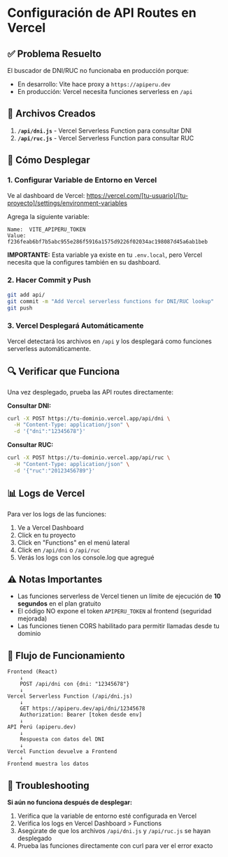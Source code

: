 # Configuración de API Routes en Vercel

## ✅ Problema Resuelto

El buscador de DNI/RUC no funcionaba en producción porque:
- En desarrollo: Vite hace proxy a `https://apiperu.dev`
- En producción: Vercel necesita funciones serverless en `/api`

## 📁 Archivos Creados

1. **`/api/dni.js`** - Vercel Serverless Function para consultar DNI
2. **`/api/ruc.js`** - Vercel Serverless Function para consultar RUC

## 🚀 Cómo Desplegar

### 1. Configurar Variable de Entorno en Vercel

Ve al dashboard de Vercel: https://vercel.com/[tu-usuario]/[tu-proyecto]/settings/environment-variables

Agrega la siguiente variable:

```
Name:  VITE_APIPERU_TOKEN
Value: f236feab6bf7b5abc955e286f5916a1575d9226f02034ac198087d45a6ab1beb
```

**IMPORTANTE:** Esta variable ya existe en tu `.env.local`, pero Vercel necesita que la configures también en su dashboard.

### 2. Hacer Commit y Push

```bash
git add api/
git commit -m "Add Vercel serverless functions for DNI/RUC lookup"
git push
```

### 3. Vercel Desplegará Automáticamente

Vercel detectará los archivos en `/api` y los desplegará como funciones serverless automáticamente.

## 🔍 Verificar que Funciona

Una vez desplegado, prueba las API routes directamente:

**Consultar DNI:**
```bash
curl -X POST https://tu-dominio.vercel.app/api/dni \
  -H "Content-Type: application/json" \
  -d '{"dni":"12345678"}'
```

**Consultar RUC:**
```bash
curl -X POST https://tu-dominio.vercel.app/api/ruc \
  -H "Content-Type: application/json" \
  -d '{"ruc":"20123456789"}'
```

## 📊 Logs de Vercel

Para ver los logs de las funciones:
1. Ve a Vercel Dashboard
2. Click en tu proyecto
3. Click en "Functions" en el menú lateral
4. Click en `/api/dni` o `/api/ruc`
5. Verás los logs con los console.log que agregué

## ⚠️ Notas Importantes

- Las funciones serverless de Vercel tienen un límite de ejecución de **10 segundos** en el plan gratuito
- El código NO expone el token `APIPERU_TOKEN` al frontend (seguridad mejorada)
- Las funciones tienen CORS habilitado para permitir llamadas desde tu dominio

## 🎯 Flujo de Funcionamiento

```
Frontend (React)
    ↓
    POST /api/dni con {dni: "12345678"}
    ↓
Vercel Serverless Function (/api/dni.js)
    ↓
    GET https://apiperu.dev/api/dni/12345678
    Authorization: Bearer [token desde env]
    ↓
API Perú (apiperu.dev)
    ↓
    Respuesta con datos del DNI
    ↓
Vercel Function devuelve a Frontend
    ↓
Frontend muestra los datos
```

## 🐛 Troubleshooting

**Si aún no funciona después de desplegar:**

1. Verifica que la variable de entorno esté configurada en Vercel
2. Verifica los logs en Vercel Dashboard > Functions
3. Asegúrate de que los archivos `/api/dni.js` y `/api/ruc.js` se hayan desplegado
4. Prueba las funciones directamente con curl para ver el error exacto
